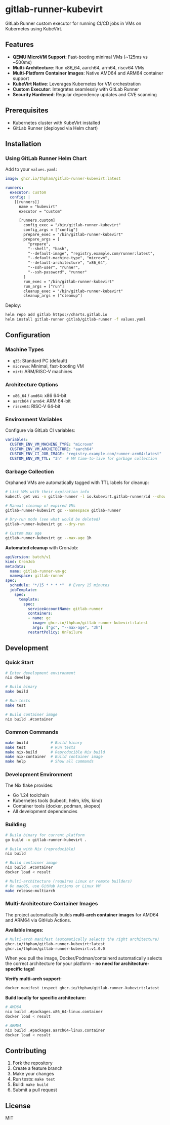 # gitlab-runner-kubevirt

GitLab Runner custom executor for running CI/CD jobs in VMs on Kubernetes using KubeVirt.

## Features

- **QEMU MicroVM Support**: Fast-booting minimal VMs (~125ms vs ~500ms)
- **Multi-Architecture**: Run x86_64, aarch64, arm64, riscv64 VMs
- **Multi-Platform Container Images**: Native AMD64 and ARM64 container support
- **KubeVirt Native**: Leverages Kubernetes for VM orchestration
- **Custom Executor**: Integrates seamlessly with GitLab Runner
- **Security Hardened**: Regular dependency updates and CVE scanning

## Prerequisites

- Kubernetes cluster with KubeVirt installed
- GitLab Runner (deployed via Helm chart)

## Installation

### Using GitLab Runner Helm Chart

Add to your `values.yaml`:

```yaml
image: ghcr.io/thpham/gitlab-runner-kubevirt:latest

runners:
  executor: custom
  config: |
    [[runners]]
      name = "kubevirt"
      executor = "custom"

      [runners.custom]
        config_exec = "/bin/gitlab-runner-kubevirt"
        config_args = ["config"]
        prepare_exec = "/bin/gitlab-runner-kubevirt"
        prepare_args = [
          "prepare",
          "--shell", "bash",
          "--default-image", "registry.example.com/runner:latest",
          "--default-machine-type", "microvm",
          "--default-architecture", "x86_64",
          "--ssh-user", "runner",
          "--ssh-password", "runner"
        ]
        run_exec = "/bin/gitlab-runner-kubevirt"
        run_args = ["run"]
        cleanup_exec = "/bin/gitlab-runner-kubevirt"
        cleanup_args = ["cleanup"]
```

Deploy:

```bash
helm repo add gitlab https://charts.gitlab.io
helm install gitlab-runner gitlab/gitlab-runner -f values.yaml
```

## Configuration

### Machine Types

- `q35`: Standard PC (default)
- `microvm`: Minimal, fast-booting VM
- `virt`: ARM/RISC-V machines

### Architecture Options

- `x86_64` / `amd64`: x86 64-bit
- `aarch64` / `arm64`: ARM 64-bit
- `riscv64`: RISC-V 64-bit

### Environment Variables

Configure via GitLab CI variables:

```yaml
variables:
  CUSTOM_ENV_VM_MACHINE_TYPE: "microvm"
  CUSTOM_ENV_VM_ARCHITECTURE: "aarch64"
  CUSTOM_ENV_CI_JOB_IMAGE: "registry.example.com/runner-arm64:latest"
  CUSTOM_ENV_VM_TTL: "3h"  # VM time-to-live for garbage collection
```

### Garbage Collection

Orphaned VMs are automatically tagged with TTL labels for cleanup:

```bash
# List VMs with their expiration info
kubectl get vmi -n gitlab-runner -l io.kubevirt.gitlab-runner/id --show-labels

# Manual cleanup of expired VMs
gitlab-runner-kubevirt gc --namespace gitlab-runner

# Dry-run mode (see what would be deleted)
gitlab-runner-kubevirt gc --dry-run

# Custom max age
gitlab-runner-kubevirt gc --max-age 1h
```

**Automated cleanup** with CronJob:

```yaml
apiVersion: batch/v1
kind: CronJob
metadata:
  name: gitlab-runner-vm-gc
  namespace: gitlab-runner
spec:
  schedule: "*/15 * * * *"  # Every 15 minutes
  jobTemplate:
    spec:
      template:
        spec:
          serviceAccountName: gitlab-runner
          containers:
          - name: gc
            image: ghcr.io/thpham/gitlab-runner-kubevirt:latest
            args: ["gc", "--max-age", "3h"]
          restartPolicy: OnFailure
```

## Development

### Quick Start

```bash
# Enter development environment
nix develop

# Build binary
make build

# Run tests
make test

# Build container image
nix build .#container
```

### Common Commands

```bash
make build          # Build binary
make test           # Run tests
make nix-build      # Reproducible Nix build
make nix-container  # Build container image
make help           # Show all commands
```

### Development Environment

The Nix flake provides:
- Go 1.24 toolchain
- Kubernetes tools (kubectl, helm, k9s, kind)
- Container tools (docker, podman, skopeo)
- All development dependencies

### Building

```bash
# Build binary for current platform
go build -o gitlab-runner-kubevirt .

# Build with Nix (reproducible)
nix build

# Build container image
nix build .#container
docker load < result

# Multi-architecture (requires Linux or remote builders)
# On macOS, use GitHub Actions or Linux VM
make release-multiarch
```

### Multi-Architecture Container Images

The project automatically builds **multi-arch container images** for AMD64 and ARM64 via GitHub Actions.

**Available images:**
```bash
# Multi-arch manifest (automatically selects the right architecture)
ghcr.io/thpham/gitlab-runner-kubevirt:latest
ghcr.io/thpham/gitlab-runner-kubevirt:v1.0.0
```

When you pull the image, Docker/Podman/containerd automatically selects the correct architecture for your platform - **no need for architecture-specific tags!**

**Verify multi-arch support:**
```bash
docker manifest inspect ghcr.io/thpham/gitlab-runner-kubevirt:latest
```

**Build locally for specific architecture:**
```bash
# AMD64
nix build .#packages.x86_64-linux.container
docker load < result

# ARM64
nix build .#packages.aarch64-linux.container
docker load < result
```

## Contributing

1. Fork the repository
2. Create a feature branch
3. Make your changes
4. Run tests: `make test`
5. Build: `make build`
6. Submit a pull request

## License

MIT

